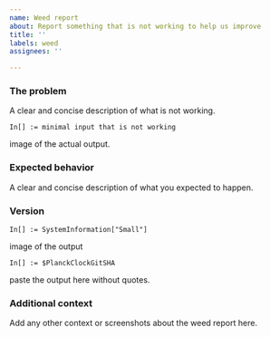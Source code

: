 ```yaml
---
name: Weed report
about: Report something that is not working to help us improve
title: ''
labels: weed
assignees: ''

---
```


### The problem
A clear and concise description of what is not working.
```wl
In[] := minimal input that is not working
```
image of the actual output.

### Expected behavior
A clear and concise description of what you expected to happen.

### Version
```wl
In[] := SystemInformation["Small"]
```
image of the output

```wl
In[] := $PlanckClockGitSHA
```
paste the output here without quotes.

### Additional context
Add any other context or screenshots about the weed report here.
